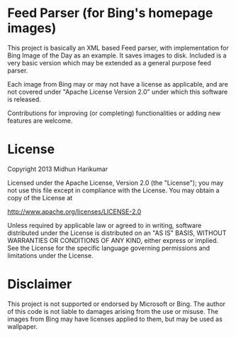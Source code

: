 Feed Parser (for Bing's homepage images)
========================================

This project is basically an XML based Feed parser, with implementation for Bing Image of the Day as an example. It saves images to disk. Included is a very basic version which may be extended as a general purpose feed parser.

Each image from Bing may or may not have a license as applicable, and are not covered under "Apache License Version 2.0" under which this software is released.

Contributions for improving (or completing) functionalities or adding new features are welcome.

License
=======
Copyright 2013 Midhun Harikumar

Licensed under the Apache License, Version 2.0 (the "License");
you may not use this file except in compliance with the License.
You may obtain a copy of the License at

   http://www.apache.org/licenses/LICENSE-2.0

Unless required by applicable law or agreed to in writing, software
distributed under the License is distributed on an "AS IS" BASIS,
WITHOUT WARRANTIES OR CONDITIONS OF ANY KIND, either express or implied.
See the License for the specific language governing permissions and
limitations under the License.

Disclaimer
====
This project is not supported or endorsed by Microsoft or Bing. The author of this code is not liable to damages arising from the use or misuse. The images from Bing may have licenses applied to them, but may be used as wallpaper.
